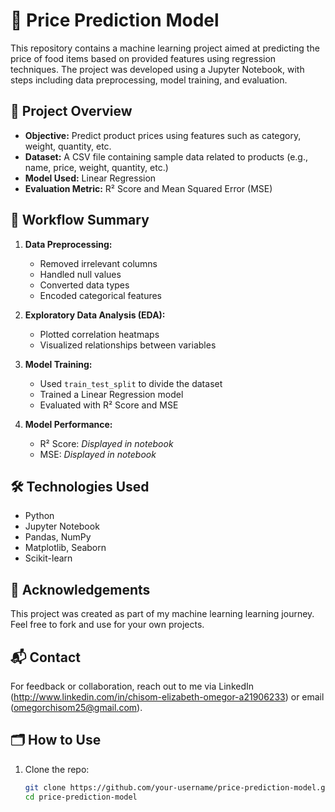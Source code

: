 # 🧠 Price Prediction Model

This repository contains a machine learning project aimed at predicting the price of food items based on provided features using regression techniques. The project was developed using a Jupyter Notebook, with steps including data preprocessing, model training, and evaluation.

## 📌 Project Overview

- **Objective:** Predict product prices using features such as category, weight, quantity, etc.
- **Dataset:** A CSV file containing sample data related to products (e.g., name, price, weight, quantity, etc.)
- **Model Used:** Linear Regression
- **Evaluation Metric:** R² Score and Mean Squared Error (MSE)

## 🧱 Workflow Summary

1. **Data Preprocessing:**
   - Removed irrelevant columns
   - Handled null values
   - Converted data types
   - Encoded categorical features

2. **Exploratory Data Analysis (EDA):**
   - Plotted correlation heatmaps
   - Visualized relationships between variables

3. **Model Training:**
   - Used `train_test_split` to divide the dataset
   - Trained a Linear Regression model
   - Evaluated with R² Score and MSE

4. **Model Performance:**
   - R² Score: *Displayed in notebook*
   - MSE: *Displayed in notebook*

## 🛠️ Technologies Used

- Python
- Jupyter Notebook
- Pandas, NumPy
- Matplotlib, Seaborn
- Scikit-learn

## 🙌 Acknowledgements
This project was created as part of my machine learning learning journey. Feel free to fork and use for your own projects.

## 📬 Contact
For feedback or collaboration, reach out to me via LinkedIn (http://www.linkedin.com/in/chisom-elizabeth-omegor-a21906233) or email (omegorchisom25@gmail.com).

## 🗂️ How to Use

1. Clone the repo:
   ```bash
   git clone https://github.com/your-username/price-prediction-model.git
   cd price-prediction-model
